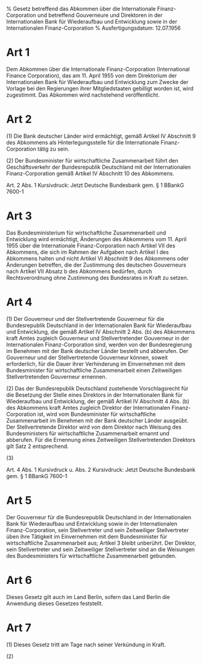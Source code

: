 % Gesetz betreffend das Abkommen über die Internationale Finanz-Corporation und betreffend Gouverneure und Direktoren in der Internationalen Bank für Wiederaufbau und Entwicklung sowie in der Internationalen Finanz-Corporation
% Ausfertigungsdatum: 12.07.1956
 
# Art 1

Dem Abkommen über die Internationale Finanz-Corporation (International Finance Corporation), das am 11. April 1955 von dem Direktorium der Internationalen Bank für Wiederaufbau und Entwicklung zum Zwecke der Vorlage bei den Regierungen ihrer Mitgliedstaaten gebilligt worden ist, wird zugestimmt. Das Abkommen wird nachstehend veröffentlicht.

# Art 2

(1) Die Bank deutscher Länder wird ermächtigt, gemäß Artikel IV Abschnitt 9 des Abkommens als Hinterlegungsstelle für die Internationale Finanz-Corporation tätig zu sein.

(2) Der Bundesminister für wirtschaftliche Zusammenarbeit führt den Geschäftsverkehr der Bundesrepublik Deutschland mit der Internationalen Finanz-Corporation gemäß Artikel IV Abschnitt 10 des Abkommens.

Art. 2 Abs. 1 Kursivdruck: Jetzt Deutsche Bundesbank gem. § 1 BBankG 7600-1

# Art 3

Das Bundesministerium für wirtschaftliche Zusammenarbeit und Entwicklung wird ermächtigt, Änderungen des Abkommens vom 11. April 1955 über die Internationale Finanz-Corporation nach Artikel VII des Abkommens, die sich im Rahmen der Aufgaben nach Artikel I des Abkommens halten und nicht Artikel VI Abschnitt 9 des Abkommens oder Änderungen betreffen, die der Zustimmung des deutschen Gouverneurs nach Artikel VII Absatz b des Abkommens bedürfen, durch Rechtsverordnung ohne Zustimmung des Bundesrates in Kraft zu setzen.

# Art 4

(1) Der Gouverneur und der Stellvertretende Gouverneur für die Bundesrepublik Deutschland in der Internationalen Bank für Wiederaufbau und Entwicklung, die gemäß Artikel IV Abschnitt 2 Abs. (b) des Abkommens kraft Amtes zugleich Gouverneur und Stellvertretender Gouverneur in der Internationalen Finanz-Corporation sind, werden von der Bundesregierung im Benehmen mit der Bank deutscher Länder bestellt und abberufen. Der Gouverneur und der Stellvertretende Gouverneur können, soweit erforderlich, für die Dauer ihrer Verhinderung im Einvernehmen mit dem Bundesminister für wirtschaftliche Zusammenarbeit einen Zeitweiligen Stellvertretenden Gouverneur ernennen.

(2) Das der Bundesrepublik Deutschland zustehende Vorschlagsrecht für die Besetzung der Stelle eines Direktors in der Internationalen Bank für Wiederaufbau und Entwicklung, der gemäß Artikel IV Abschnitt 4 Abs. (b) des Abkommens kraft Amtes zugleich Direktor der Internationalen Finanz-Corporation ist, wird vom Bundesminister für wirtschaftliche Zusammenarbeit im Benehmen mit der Bank deutscher Länder ausgeübt. Der Stellvertretende Direktor wird von dem Direktor nach Weisung des Bundesministers für wirtschaftliche Zusammenarbeit ernannt und abberufen. Für die Ernennung eines Zeitweiligen Stellvertretenden Direktors gilt Satz 2 entsprechend.

(3)

Art. 4 Abs. 1 Kursivdruck u. Abs. 2 Kursivdruck: Jetzt Deutsche Bundesbank gem. § 1 BBankG 7600-1

# Art 5

Der Gouverneur für die Bundesrepublik Deutschland in der Internationalen Bank für Wiederaufbau und Entwicklung sowie in der Internationalen Finanz-Corporation, sein Stellvertreter und sein Zeitweiliger Stellvertreter üben ihre Tätigkeit im Einvernehmen mit dem Bundesminister für wirtschaftliche Zusammenarbeit aus; Artikel 3 bleibt unberührt. Der Direktor, sein Stellvertreter und sein Zeitweiliger Stellvertreter sind an die Weisungen des Bundesministers für wirtschaftliche Zusammenarbeit gebunden.

# Art 6

Dieses Gesetz gilt auch im Land Berlin, sofern das Land Berlin die Anwendung dieses Gesetzes feststellt.

# Art 7

(1) Dieses Gesetz tritt am Tage nach seiner Verkündung in Kraft.

(2)
